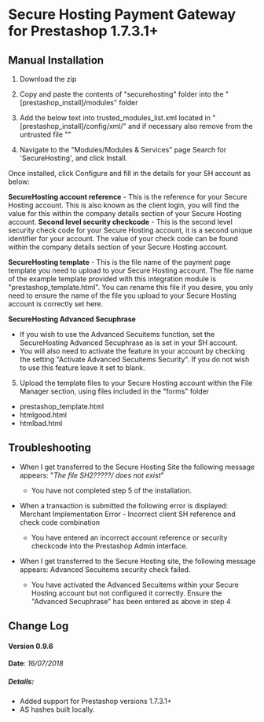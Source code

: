 Secure Hosting Payment Gateway for Prestashop 1.7.3.1+
======================================================

Manual Installation
-------------------

1. Download the zip 

2. Copy and paste the contents of "securehosting" folder into the "[prestashop_install]/modules" folder

3. Add the below text into trusted_modules_list.xml located in "[prestashop_install]/config/xml/" and if necessary also remove from the untrusted file
"<module name="securehosting"/>"

4. Navigate to the "Modules/Modules & Services" page
Search for 'SecureHosting', and click Install.

Once installed, click Configure and fill in the details for your SH account as below:

**SecureHosting account reference**
	- This is the reference for your Secure Hosting account. This is also known as the client login, you will find the value for this within the company details section of your Secure Hosting account.
**Second level security checkcode**
	- This is the second level security check code for your Secure Hosting account, it is a second unique identifier for your account. The value of your check code can be found within the company details section of your Secure Hosting account.
	
**SecureHosting template**
	- This is the file name of the payment page template you need to upload to your Secure Hosting account. The file name of the example template provided with this integration module is "prestashop_template.html". You can rename this file if you desire, you only need to ensure the name of the file you upload to your Secure Hosting account is correctly set here.

**SecureHosting Advanced Secuphrase**
- If you wish to use the Advanced Secuitems function, set the SecureHosting Advanced Secuphrase as is set in your SH account. 
- You will also need to activate the feature in your account by checking the setting "Activate Advanced Secuitems Security". If you do not wish to use this feature leave it set to blank.

5. Upload the template files to your Secure Hosting account within the File Manager section, using files included in the "forms" folder
- prestashop_template.html
- htmlgood.html
- htmlbad.html


Troubleshooting		
-------------------

- When I get transferred to the Secure Hosting Site the following message appears: "_The file SH2?????/ does not exist_"
    - You have not completed step 5 of the installation.

- When a transaction is submitted the following error is displayed: Merchant Implementation Error - Incorrect client SH reference and check code combination
    - You have entered an incorrect account reference or security checkcode into the Prestashop Admin interface.

- When I get transferred to the Secure Hosting site, the following message appears: Advanced Secuitems security check failed.
    - You have activated the Advanced Secuitems within your Secure Hosting account but not configured it correctly. Ensure the "Advanced Secuphrase" has been entered as above in step 4

Change Log
----------

#### Version 0.9.6
**Date**: _16/07/2018_

##### Details:
* Added support for Prestashop versions 1.7.3.1+
* AS hashes built locally.